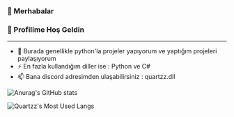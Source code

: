 ### 👋 Merhabalar
### 👋 Profilime Hoş Geldin
------------------------------------------------

- 🔭 Burada genellikle python'la projeler yapıyorum ve yaptığım projeleri paylaşıyorum
- ⚡ En fazla kullandığım diller ise : Python ve C#  
- 📫 Bana discord adresimden ulaşabilirsiniz : quartzz.dll

![Anurag's GitHub stats](https://github-readme-stats.vercel.app/api?username=QuartzzDev&show_icons=true&theme=radical)

![Quartzz's Most Used Langs](https://github-readme-stats.vercel.app/api/top-langs/?username=QuartzzDev&theme=blue-green)
